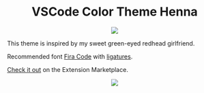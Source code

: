 <h1 align="center">VSCode Color Theme Henna</h1>
<p align="center">
  <img src="https://github.com/httpsterio/vscode-henna/raw/master/vscode-henna/logo.svg">
</p>

This theme is inspired by my sweet green-eyed redhead girlfriend.

Recommended font [Fira Code](https://github.com/tonsky/FiraCode) with [ligatures](https://github.com/tonsky/FiraCode/wiki/VS-Code-Instructions).

[Check it out](https://marketplace.visualstudio.com/items?itemName=httpsterio.vscode-henna) on the Extension Marketplace.

<p align="center">
  <img src="https://github.com/httpsterio/vscode-henna/raw/master/vscode-henna/henna-color-theme.pngg">
</p>